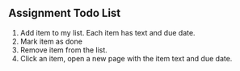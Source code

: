 ## Assignment Todo List
1. Add item to my list. Each item has text and due date. 
2. Mark item as done 
3. Remove item from the list. 
4. Click an item, open a new page with the item text and due date.
